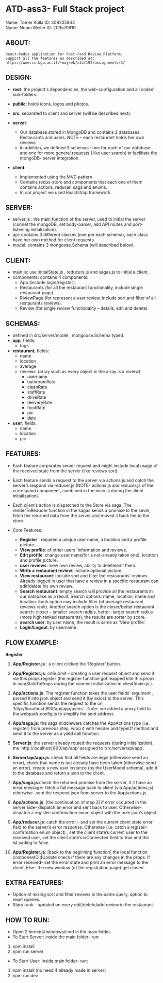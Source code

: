 
# ATD-ass3- Full Stack project
Name: Tomer Kulla
ID: 308235944 <br/>
Name: Noam Weiler
ID: 203570619 <br/>

## ABOUT:

	React-Redux application for Fast-Food Review Platform.
	Support all the features as described at: 
	https://www.cs.bgu.ac.il/~majeek/atd/192/assignments/3/

## DESIGN:

* **root**: the project's dependencies, the web-configuration and all codes' sub-folders.
* **public**: holds icons, logos and photos.
* **src**: separated to client and server (will be described next).
* **server**:
	- Our database stored in MongoDB and contains 2 databases:
		Restaurants and users. 
		NOTE – each restaurant holds her own reviews.
	- In addition, we defined 3 schemas : one for each of our database and one for more general requests ( like user search)  		to facilitate the mongoDB- server integration.

* **client**:	
	- Implemented using the MVC pattern.
	- Contains redux-store and components that each one of them contains actions, reducer, saga and enums.
	- In our project we used Reactstrap framework.

		
## SERVER:
- server.js :	the main function of the server, used to initial the server (connet the mongoDB, set body-parser, 
						add API routes and port-listening initialization).
- api:			contains 3 different classes (one per each schema), each class have her own method for client requests.
- model:			contains 3 mongoose.Schema (will described below).
		
## CLIENT:
* main.js:	use initialState.js , reducers.js and sagas.js to initial a client.
* components: contains 4 components: 
	- App (include login/register).
	- Restaurants (for all the restaurant functionality, include single restaurant page).
	- RiviewPage (for represent a user review, include sort and filter of all restaurants reviews).
	- Review (for single review functionality – details, edit and delete).


## SCHEMAS: 
* defined in src/server/model , mongoose.Schema typed. <br>
* **app**, fields:
	- tags
* **restaurant**, fields:
	- name
	- location
	- average
	- reviews: (array such as every object in the array is a review):
		- username
		- bathroomRate
		- cleanRate
		- staffRate
		- driveRate
		- deliveryRate
		- foodRate
		- pic
		- date
* **user**, fields:
	- name
	- location
	- pic

## FEATURES:
* Each feature corporates server request and might include local usage of the received state from the server (like reviews sort).
* Each feature sends a request to the server via actions.js and catch the server’s respond via reducer.js (NOTE- actions.js and reducer.js of the correspond component, combined in the main.js during the client initialization).
* Each client’s action is dispatched to the Store via saga. The renderToReducer function in the sagas sends a promise to the sever, fetch the returned data from the server and moved it back the to the store.

* Core Features:
	- **Register** : required a unique user name, a location and a profile picture.
	- **View profile**: of other users’ information and reviews.
	- **Edit profile**: change user name(for a not-already taken one), location and profile picture.
	- **user reviews**: view own review, ability to delete\edit them.
	- **Write a restaurant review**: include optional picture.
	- **View restaurant**: include sort and filter the restaurants’ reviews. Already logged in user that  have a review in a specific restaurant can edit/delete his own review.
	- **Search restaurant**: empty search will provide all the restaurants in our database as a result. Search options: name, location, name and location. Each option may include filter (of average restaurant reviews rank). Another search option is the closer/better restaurant search: closer – smaller search radius, better- larger search radius (more high ranked restaurants), the results are sorter by score. 
	- **search user**: by user name, the result is same as ‘View profile’.
	- **Login/Logout**: by username.


## FLOW EXAMPLE:

**Register**
1)	**App/Register.js** : a client clicked the ‘Register’ button.

2)	**App/Register.js**: onSubmit – creating a user request object and send it via this.props.register (the register function got mapped into this.props in mapStateToProps during the connect initialization in client/main.js ).

3)	**App/actions.js**: The register function takes the user fields’ argument , parsed it into json object and send it (by axios) to the server. This specific function sends the request to the url ‘http://localhost:800/api/app/users’ . Note- we added a proxy field to the webpack.config.js to simplify the sent address.

4)	**App/saga.js**: the saga middleware catches the AppActions type (i.e. register) from previous step, wrap it with header and typeOf method and send it to the server as a yield call function. 

5)	**Server.js**: the server already routed the requests (during initialization), the ‘http://localhost:800/api/app’ assigned to ‘src/server/api/app’.

6)	**Server/api/app.js**: check that all fields are legal (otherwise send an error), check that name is not already have been taken (otherwise send an error), create a new user instance (by the UserModel schema), add it to the database and return a json to the client.

7)	**App/saga.js**:check the returned promise from the server, if it have an error message- fetch a fail message back to client (via App/actions.js) otherwise- sent the respond json from server to the App/actions.js .

8)	**App/actions.js**: [the continuation of step 3] if error occurred in the server side- dispatch an error and sent back to user. Otherwise- dispatch a register-confirmation enum object with the user json’s object.


9)	**App/reducer.js**: catch the error – and set the current client state error field to the server’s error response. Otherwise (i.e. catch a register-confirmation enum object) , set the client state’s current user to the received user, set the client state’s isConnected field to true and the isLoading to false.

10)	**App/Register.js**: [back to the beginning function] the local function componentDidUpdate check if there are any changes in the props. If error received- set the error state and print an error message to the client. Else- the new window (of the registration page) get closed.

## EXTRA FEATURES:
* Option of mixing sort and filter reviews in the same query, option to reset queries.
* Stars rank – updated on every edit/delete/add review in the restaurant.

	

## HOW TO RUN: 
* Open 2 terminal windows/cmd in the main folder.
* To Start Server:
	inside the main folder-
	run:
1.	npm install
2.	npm run server

* To Start User:
	inside main folder-
	run:
1.	npm install (no need if already made in server)
2.	npm run dev

